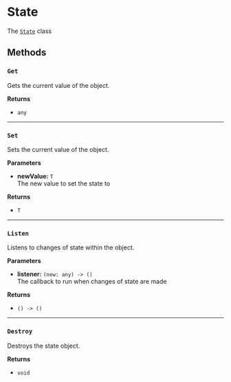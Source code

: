 # State

The [`State`](/guide/states.md) class

## Methods

### `Get`

Gets the current value of the object.

**Returns**

- `any`

---

### `Set`

Sets the current value of the object.

**Parameters**

- **newValue:** `T`\
  The new value to set the state to

**Returns**

- `T`

---

### `Listen`

Listens to changes of state within the object.

**Parameters**

- **listener:** `(new: any) -> ()`\
  The callback to run when changes of state are made

**Returns**

- `() -> ()`

---

### `Destroy`

Destroys the state object.

**Returns**

- `void`
